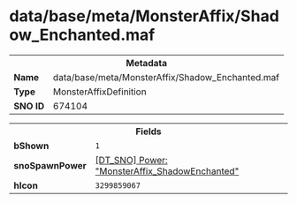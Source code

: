 <h1>data/base/meta/MonsterAffix/Shadow_Enchanted.maf</h1><table><tr><th colspan="100%">Metadata</th></tr><tr><td><b>Name</b></td><td>data/base/meta/MonsterAffix/Shadow_Enchanted.maf</td></tr><tr><td><b>Type</b></td><td>MonsterAffixDefinition</td></tr><tr><td><b>SNO ID</b></td><td>674104</td></tr></table>

<table><tr><th colspan="100%">Fields</th></tr><tr><td><b>bShown</b></td><td><code>1</code></td></tr><tr><td><b>snoSpawnPower</b></td><td><a href="..\Power\MonsterAffix_ShadowEnchanted.pow">[DT_SNO] Power: "MonsterAffix_ShadowEnchanted"</a></td></tr><tr><td><b>hIcon</b></td><td><code>3299859067</code></td></tr></table>

